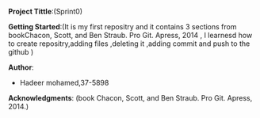 **Project Tittle**:(Sprint0)  

**Getting Started**:(It is my first repositry and it contains 3 sections from bookChacon, Scott, and
Ben Straub. Pro Git. Apress, 2014
, I learnesd how to create repositry,adding files ,deleting it ,adding commit and push to the github 
)

**Author**:
* Hadeer mohamed,37-5898

**Acknowledgments**: (book Chacon, Scott, and Ben Straub. Pro Git. Apress,
2014.)



